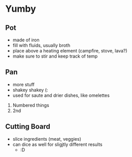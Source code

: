 # Yumby
## Pot
- made of iron
- fill with fluids, usually broth
- place above a heating element (campfire, stove, lava?)
- make sure to stir and keep track of temp

## Pan
- more stuff
- shakey shakey (:
- used for saute and drier dishes, like omelettes
1. Numbered things
2. 2nd

## Cutting Board
- slice ingredients (meat, veggies)
- can dice as well for sligjtly different results
  - :D
